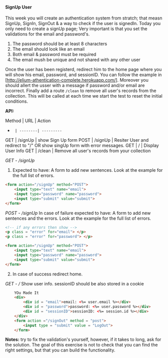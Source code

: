 #### SignUp User

This week you will create an authentication system from stratch; that measn SignUp, SignIn, SignOut & a way to check if the user is signedIn. Today you only need to create a signUp page; Very important is that you set the validations for the email and password's.
1. The password should be at least 8 characters
2. The email should look like an email
3. Both email & password must be required
4. The email mush be unique and not shared with any other user

Once the user has been registerd, redirect him to the home page where you will show his email, password, and sessionID. You can follow the example in [http://elium-athentication-complete.herokuapp.com/]. Moreover you should allert the usser with a message if password and/or email are incorrect. Finally add a route ```/clean``` to remove all user's records from the collection. This will be called at each time we start the test to reset the initial conditions.

**API:**

Method | URL     | Action
-      | --------| ---------
GET    | /signUp | show Sign Up form
POST   | /signUp | Resiter User and redirect to "/" OR show singUp form with error messages.
GET    | /       | Display User Info
GET    | /clean  | Remove all user's records from your collection

*GET  - /signUp*
1. Expected to have: A form to add new sentences. Look at the example for the full list of errors.

```html
<form action="/signUp" method="POST">
    <input type="text" name="email">
    <input type="password" name="password">
    <input type="submit" value="submit">
</form>
```

*POST  - /signUp*
In case of failure expected to have: A form to add new sentences and the errors. Look at the example for the full list of errors.
```html
<!-- if any errors then show -->
<p class = "error" for="email"> </p>
<p class = "error" for="password"> </p>

<form action="/signUp" method="POST">
    <input type="text" name="email">
    <input type="password" name="password">
    <input type="submit" value="submit">
</form>
```
2. In case of success redirect home.

*GET  - /*
Show user info. sessionID should be also stored in a cookie
```html
    YOu Made It
    <div>
        <div id = "email">email: <%= user.email %></div>
        <div id = "password">password: <%= user.password %></div>
        <div id = "sessionID">sessionID: <%= session.id %></div>
    </div>
    <form action ="/signOut" method = "post">
        <input type = "submit" value = "LogOut">
    </form>

```

**Notes:** try to fix the validation's yourself, however, if it takes to long, ask for the solution. The goal of this exercise is not to check that you can find the right settings, but that you can build the functionality.